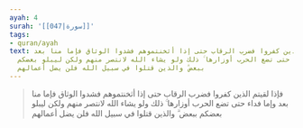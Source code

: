 ```yaml
---
ayah: 4
surah: '[[047|سورة]]'
tags:
- quran/ayah
text: فإذا لقيتم الذين كفروا فضرب الرقاب حتى إذا أثخنتموهم فشدوا الوثاق فإما منا بعد
  وإما فداء حتى تضع الحرب أوزارها ۚ ذلك ولو يشاء الله لانتصر منهم ولكن ليبلو بعضكم
  ببعض ۗ والذين قتلوا في سبيل الله فلن يضل أعمالهم
---
```

> فإذا لقيتم الذين كفروا فضرب الرقاب حتى إذا أثخنتموهم فشدوا الوثاق فإما منا بعد وإما فداء حتى تضع الحرب أوزارها ۚ ذلك ولو يشاء الله لانتصر منهم ولكن ليبلو بعضكم ببعض ۗ والذين قتلوا في سبيل الله فلن يضل أعمالهم
